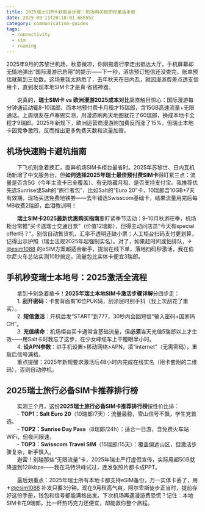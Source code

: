 ```yaml
---
title: 2025瑞士SIM卡获取全步骤：机场购买到即时激活手册
date: 2025-09-11T20:18:01.686552
category: communication-guides
tags:
  - connectivity
  - sim
  - roaming
---
```


2025年9月的苏黎世机场，秋意微凉，你刚拖着行李走出抵达大厅，手机屏幕却无情地弹出“国际漫游已启用”的提示——下一秒，酒店预订短信还没查完，账单预估就飙到三位数。这场景我太熟悉了，去年秋天在日内瓦，就因漫游费差点透支信用卡，直到发现本地SIM卡才是真·省钱神器。  

　　说真的，**瑞士SIM卡 vs 欧洲漫游2025成本对比**简直触目惊心：国际漫游每分钟通话动辄8-10瑞郎，而本地预付费卡月租才15瑞郎，含15GB高速流量+无限通话。上周朋友在卢塞恩实测，用漫游刷两天地图就花了60瑞郎，换成本地卡全程才9瑞郎。2025年新规下，欧洲运营商漫游附加费反而涨了15%，但瑞士本地卡因竞争激烈，反而推出更多免费天数和流量加赠。  

## 机场快速购卡避坑指南  
　　下飞机别急着换汇，直奔机场SIM卡柜台最省时。2025年苏黎世、日内瓦机场新增了中文服务台，但**如何选择2025年瑞士最佳预付费SIM卡**得盯紧三点：流量是否含5G（今年主流卡已全覆盖）、有无隐藏月租、是否支持支付宝。我推荐优先选Sunrise或Salt的“旅行者包”，比如Salt的“Euro 20”卡，10瑞郎含10GB+7天有效期，现场买送免费地铁券——去年错选Swisscom基础卡，结果流量用完后每MB收费2瑞郎，血泪教训啊！  

　　**瑞士SIM卡2025最新优惠购买指南**要盯紧季节活动：9-10月秋游旺季，机场柜台常推“买卡送瑞士交通日票”（价值12瑞郎），但得主动问店员“今天有special offer吗？”。别信自动售货机，汇率不透明还缺小票；人工柜台扫码支付更划算，记得出示护照（瑞士法规2025年起强制实名）。对了，如果赶时间或怕排队，✈[@esim1088](https://t.me/s/esim1088) 的eSIM方案超适合新手，提前在线下单，落地扫码秒激活，我在伯尔尼火车总站实测10秒搞定，流量包比实体卡便宜3瑞郎。  

## 手机秒变瑞士本地号：2025激活全流程  
　　拿到卡别急着插卡！**2025年瑞士本地SIM卡激活步骤详解**分四步走：  
　　1. **刮开密码**：卡套背面有16位PUK码，刮涂层时别手抖（我上次刮花了重买）。  
　　2. **短信激活**：开机后发“START”到777，30秒内会回短信“输入密码+国家码CH”。  
　　3. **充值续命**：机场柜台买卡通常含基础流量，但**必须**当天充值5瑞郎以上才生效——用Salt卡时我忘了这步，在少女峰缆车上干瞪眼半小时。  
　　4. **设APN参数**：进手机设置>移动网络>APN，填“internet”（无需密码），重启后信号满格。  
　　重点提醒：2025年新规要求激活后48小时内完成在线实名（用卡套附的二维码），否则自动停机。  

## 2025瑞士旅行必备SIM卡推荐排行榜  
　　实测三个月，这份**2025瑞士旅行必备SIM卡推荐排行榜**按性价比排：  
　　- **TOP1：Salt Euro 20**（10瑞郎/7天）：流量最稳，雪山信号不飘，学生党首选。  
　　- **TOP2：Sunrise Day Pass**（8瑞郎/24h）：适合一日游，含免费火车站WiFi，但夜间限速。  
　　- **TOP3：Swisscom Travel SIM**（15瑞郎/15天）：覆盖偏远山区，但激活步骤复杂，新手慎入。  
　　避雷！别碰那些“无限流量”卡，2025年瑞士严打虚假宣传，实际用超5GB就降速到128kbps——我在马特洪峰试过，连发张照片都卡成PPT。  

　　最后划重点：2025年瑞士所有本地卡都支持eSIM备份，万一实体卡丢了，用✈[@esim1088](https://t.me/s/esim1088) 补发只要3分钟。现在9月秋高气爽，阿尔卑斯徒步正当时，提前存好这份手册，钱包和信号都能满格出发。下次机场再遇漫游费恐慌？记住：本地SIM卡花9瑞郎，比一杯热巧克力还便宜，却能救你整个旅程。